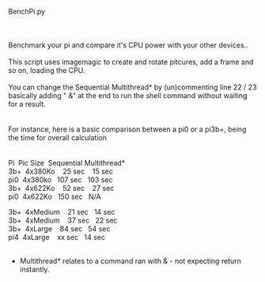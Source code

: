 BenchPi.py<br><br><br>
<br>
Benchmark your pi and compare it's CPU power with your other devices.. <br><br>
This script uses imagemagic to create and rotate pitcures, add a frame and so on, loading the CPU.<br><br>
You can change the Sequential&nbsp;Multithread* by (un)commenting line 22 / 23 basically adding " &" at the end to run the shell command without waiting for a result.
<br><br><br>
For instance,  here is a basic comparison between a pi0 or a pi3b+, being the time for overall calculation<br><br><br>
  Pi&nbsp;&nbsp;Pic Size&nbsp;&nbsp;Sequential&nbsp;Multithread*<br> 
  3b+&nbsp;&nbsp;4x380Ko&nbsp;&nbsp;&nbsp;&nbsp;25 sec&nbsp;&nbsp;&nbsp;&nbsp;15 sec<br>
  pi0&nbsp;&nbsp;4x380ko&nbsp;&nbsp;&nbsp;107 sec&nbsp;&nbsp;&nbsp;103 sec<br>
  3b+&nbsp;&nbsp;4x622Ko&nbsp;&nbsp;&nbsp;&nbsp;52 sec&nbsp;&nbsp;&nbsp;&nbsp;27 sec<br>
  pi0&nbsp;&nbsp;4x622Ko&nbsp;&nbsp;&nbsp;150 sec&nbsp;&nbsp;&nbsp;N/A<br>
  
  3b+&nbsp;&nbsp;4xMedium&nbsp;&nbsp;&nbsp;&nbsp;21 sec&nbsp;&nbsp;&nbsp;14 sec<br>
  3b+&nbsp;&nbsp;4xMedium&nbsp;&nbsp;&nbsp;&nbsp;37 sec&nbsp;&nbsp;&nbsp;22 sec<br>
  3b+&nbsp;&nbsp;4xLarge&nbsp;&nbsp;&nbsp;&nbsp;84 sec&nbsp;&nbsp;&nbsp;54 sec<br>
  pi4&nbsp;&nbsp;4xLarge&nbsp;&nbsp;&nbsp;&nbsp;xx sec&nbsp;&nbsp;&nbsp;14 sec<br>
<br>
* Multithread* relates to a command ran with & - not expecting return instantly.


